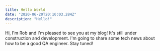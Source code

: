 ```yaml
---
title: Hello World
date: "2020-06-20T20:10:03.284Z"
description: "Hello!"
---
```


Hi, I'm Rob and I'm pleased to see you at my blog!
It's still under construction and development.
I'm going to share some tech news about how to be a good QA engineer.
Stay tuned!
  
